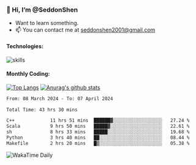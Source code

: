### 👋 Hi, I’m @SeddonShen
- Want to learn something.
- 📫 You can contact me at seddonshen2001@gmail.com

#### Technologies:

![skills](https://skillicons.dev/icons?i=scala,js,html,css,bootstrap,jquery,c,cpp,cloudflare,django,docker,flask,git,github,githubactions,linux,latex,mysql,nodejs,ps,php,pr,py,raspberrypi,redis,unreal,v,vscode,vue,bash)

#### Monthly Coding:
[![Top Langs](https://github-readme-stats.vercel.app/api/top-langs?username=seddonshen&show_icons=true&locale=en&layout=compact&hide=html&langs_count=8)](https://github.com/SeddonShen/)
[![Anurag's github stats](https://github-readme-stats.vercel.app/api?username=SeddonShen&count_private=true&show_icons=true)](https://github.com/anuraghazra/github-readme-stats)
<!--START_SECTION:waka-->

```txt
From: 08 March 2024 - To: 07 April 2024

Total Time: 43 hrs 30 mins

C++             11 hrs 51 mins  ██████▓░░░░░░░░░░░░░░░░░░   27.24 %
Scala           9 hrs 50 mins   █████▓░░░░░░░░░░░░░░░░░░░   22.61 %
sh              8 hrs 33 mins   █████░░░░░░░░░░░░░░░░░░░░   19.68 %
Python          3 hrs 40 mins   ██░░░░░░░░░░░░░░░░░░░░░░░   08.44 %
Makefile        2 hrs 20 mins   █▒░░░░░░░░░░░░░░░░░░░░░░░   05.38 %
```

<!--END_SECTION:waka-->

![WakaTime Daily](https://wakatime.com/share/@seddon2001/61a7e342-5f12-4fea-bf92-1fac161e97d6.svg)
<!---
SeddonShen/SeddonShen is a ✨ special ✨ repository because its `README.md` (this file) appears on your GitHub profile.
You can click the Preview link to take a look at your changes.
--->
